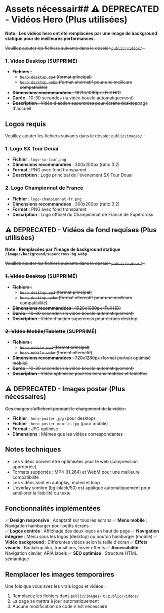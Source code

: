 # Assets nécessair## ⚠️ DEPRECATED - Vidéos Hero (Plus utilisées)

**Note : Les vidéos hero ont été remplacées par une image de background statique pour de meilleures performances.**

~~Veuillez ajouter les fichiers suivants dans le dossier `public/videos/` :~~

### ~~1. Vidéo Desktop~~ (SUPPRIMÉ)
- ~~**Fichiers** :~~
  - ~~`hero-desktop.mp4` (format principal)~~
  - ~~`hero-desktop.webm` (format alternatif pour une meilleure compatibilité)~~
- ~~**Dimensions recommandées** : 1920x1080px (Full HD)~~
- ~~**Durée** : 10-30 secondes (la vidéo boucle automatiquement)~~
- ~~**Description** : Vidéo d'action supercross pour écrans desktop~~page d'accueil

## Logos requis

Veuillez ajouter les fichiers suivants dans le dossier `public/images/` :

### 1. Logo SX Tour Douai
- **Fichier** : `logo-sx-tour.png`
- **Dimensions recommandées** : 300x200px (ratio 3:2)
- **Format** : PNG avec fond transparent
- **Description** : Logo principal de l'événement SX Tour Douai

### 2. Logo Championnat de France
- **Fichier** : `logo-championnat-fr.png`
- **Dimensions recommandées** : 300x200px (ratio 3:2)
- **Format** : PNG avec fond transparent
- **Description** : Logo officiel du Championnat de France de Supercross

## ⚠️ DEPRECATED - Vidéos de fond requises (Plus utilisées)

**Note : Remplacées par l'image de background statique `/images/background/supercross-bg.webp`**

~~Veuillez ajouter les fichiers suivants dans le dossier `public/videos/` :~~

### ~~1. Vidéo Desktop~~ (SUPPRIMÉ)
- ~~**Fichiers** :~~
  - ~~`hero-desktop.mp4` (format principal)~~
  - ~~`hero-desktop.webm` (format alternatif pour une meilleure compatibilité)~~
- ~~**Dimensions recommandées** : 1920x1080px (Full HD)~~
- ~~**Durée** : 10-30 secondes (la vidéo boucle automatiquement)~~
- ~~**Description** : Vidéo d'action supercross pour écrans desktop~~

### ~~2. Vidéo Mobile/Tablette~~ (SUPPRIMÉ)
- ~~**Fichiers** :~~
  - ~~`hero-mobile.mp4` (format principal)~~
  - ~~`hero-mobile.webm` (format alternatif)~~
- ~~**Dimensions recommandées** : 720x1280px (format portrait optimisé mobile)~~
- ~~**Durée** : 10-30 secondes (la vidéo boucle automatiquement)~~
- ~~**Description** : Vidéo optimisée pour les écrans mobiles et tablettes~~

## ⚠️ DEPRECATED - Images poster (Plus nécessaires)

~~Ces images s'affichent pendant le chargement de la vidéo :~~

- **Fichier** : `hero-poster.jpg` (pour desktop)
- **Fichier** : `hero-poster-mobile.jpg` (pour mobile)
- **Format** : JPG optimisé
- **Dimensions** : Mêmes que les vidéos correspondantes

## Notes techniques

- Les vidéos doivent être optimisées pour le web (compression appropriée)
- Formats supportés : MP4 (H.264) et WebM pour une meilleure compatibilité
- Les vidéos sont en autoplay, muted et loop
- L'overlay sombre (bg-black/50) est appliqué automatiquement pour améliorer la lisibilité du texte

## Fonctionnalités implémentées

✅ **Design responsive** : Adaptatif sur tous les écrans
✅ **Menu mobile** : Navigation hamburger pour petits écrans  
✅ **Logos centrés** : Affichage des deux logos en haut de page
✅ **Navigation intégrée** : Menu sous les logos (desktop) ou bouton hamburger (mobile)
✅ **Vidéo background** : Différentes vidéos selon la taille d'écran
✅ **Effets visuels** : Backdrop blur, transitions, hover effects
✅ **Accessibilité** : Navigation clavier, ARIA labels
✅ **SEO optimisé** : Structure HTML sémantique

## Remplacer les images temporaires

Une fois que vous avez les vrais logos et vidéos :

1. Remplacez les fichiers dans `public/images/` et `public/videos/`
2. La page se mettra à jour automatiquement
3. Aucune modification de code n'est nécessaire
